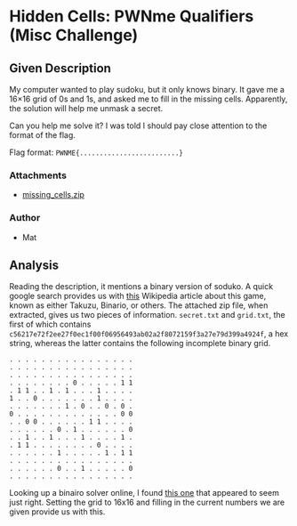 # Hidden Cells: PWNme Qualifiers (Misc Challenge)
## Given Description
My computer wanted to play sudoku, but it only knows binary.
It gave me a 16×16 grid of 0s and 1s, and asked me to fill in the missing cells.
Apparently, the solution will help me unmask a secret.

Can you help me solve it? I was told I should pay close attention to the format of the flag.

Flag format: `PWNME{.........................}`
### Attachments
- [missing_cells.zip](attachments/missing_cells.zip)

### Author
- Mat

## Analysis

Reading the description, it mentions a binary version of soduko. A quick google search provides us with [this](https://en.wikipedia.org/wiki/Takuzu) Wikipedia article about this game, known as either Takuzu, Binario, or others.
The attached zip file, when extracted, gives us two pieces of information. `secret.txt` and `grid.txt`, the first of which contains `c56217e72f2ee27f0ec1f00f06956493ab02a2f8072159f3a27e79d399a4924f`, a hex string, whereas the latter contains the following incomplete binary grid.
```
. . . . . . . . . . . . . . . .
. . . . . . . . . . . . . . . .
. . . . . . . . . . . . . . . .
. . . . . . . . 0 . . . . . 1 1
. 1 1 . . 1 . 1 . . . 1 . . . .
1 . . 0 . . . . . . . 1 . . . .
. . . . . . . 1 . 0 . . 0 . 0 .
0 . . . . . . . . . . . . . 0 0
. . 0 0 . . . . . . 1 1 . . . .
. . . . . . 0 . 1 . . . . . . 0
. . 1 . . 1 . . . 1 . . . . 1 .
. 1 1 . . . . . . . . 0 . . . .
. . . . . . 1 . . . . . 1 . 1 1
. . . . . . . . . . . . . . . .
. . . . . . 0 . . 1 . . . . . 0
. . . . . . . . . . . . . . . . 
```
Looking up a binairo solver online, I found [this one](https://binarypuzzle.nl/) that appeared to seem just right. Setting the grid to 16x16 and filling in the current numbers we are given provide us with this.

